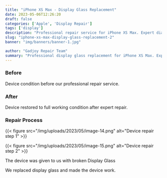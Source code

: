 ```yaml
---
title: "iPhone XS Max - Display Glass Replacement"
date: 2023-05-06T12:26:20
draft: false
categories: ['Apple', 'Display Repair']
tags: ['display']
description: "Professional repair service for iPhone XS Max. Expert diagnosis and quality repairs in Bangalore."
slug: "iphone-xs-max-display-glass-replacement-2"
banner: "img/banners/banner-1.jpg"

author: "Gadjoy Repair Team"
summary: "Professional display glass replacement for iPhone XS Max. Expert technicians, quality parts, warranty included."
---
```



### Before

Device condition before our professional repair service.

### After

Device restored to full working condition after expert repair.

### Repair Process

{{< figure src="/img/uploads/2023/05/image-14.png" alt="Device repair step 1" >}}

{{< figure src="/img/uploads/2023/05/image-15.png" alt="Device repair step 2" >}}


The device was given to us with broken Display Glass

We replaced display glass and made the device work.